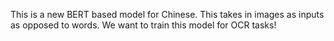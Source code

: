  This is a new BERT based model for Chinese. This takes in images as inputs as opposed to words. We want to train this model for OCR tasks!
